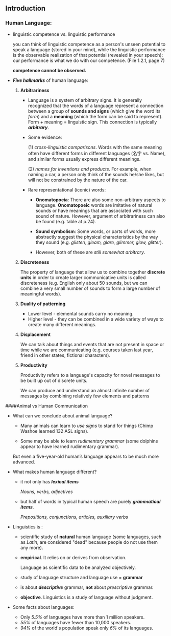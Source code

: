 ## Introduction

### Human Language:

- linguistic competence vs. linguistic performance

    you can think of linguistic competence as a person's unseen potential to speak a language (stored in your mind), while the linguistic performance is the observable realization of that potential (revealed in your speech): our performance is what we do with our competence. (File 1.2.1, page 7)

    **competence cannot be observed.**

- ***Five hallmarks*** of human language:

    1. **Arbitrariness**

        - Language is a system of arbitrary signs. It is generally recognized that the words of a language represent a connection between a group of **sounds and signs** (which give the word its *form*) and a **meaning** (which the form can be said to represent). Form + meaning = linguistic sign. This connection is typically ***arbitrary***.

        -  Some evidence: 

            (1) *cross-linguistic comparisons*. Words with the same meaning often have different forms in different languages (名字 vs. Name), and similar forms usually express different meanings.   

            (2) *names for inventions and products*. For example, when naming a car, a person only think of the sounds he/she likes, but will not be constrained by the nature of the car.

        - Rare representational (iconic) words:

            - **Onomatopoeia**:
                There are also some non-arbitrary aspects to language. **Onomatopoeic** words are imitative of natural sounds or have meanings that are associated with such sound of nature.  However, argument of arbitrariness can also be found (e.g. table at p.24).

            - **Sound symbolism**:
                Some words, or parts of words, more abstractly suggest the physical characteristics by the way they sound (e.g.  *glisten, gleam, glare, glimmer, glow, glitter*).

            - However, both of these are *still somewhat arbitrary*.

    2. **Discreteness**

        The property of language that allow us to combine together **discrete units** in order to create larger communicative units is called discreteness (e.g. English only about 50 sounds, but we can combine a very small number of sounds to form a large number of meaningful words). 

    3. **Duality of patterning**

        - Lower level - elemental sounds carry no meaning.
        - Higher level - they can be combined in a wide variety of ways to create many different meanings.
    
    4. **Displacement**
    
        We can talk about things and events that are not present in space or time while we are communicating (e.g. courses taken last year, friend in other states, fictional characters).
    
    5. **Productivity**
    
        Productivity refers to a language's capacity for novel messages to be built up out of discrete units.
     
        We can produce and understand an almost infinite number of messages by combining relatively few elements and patterns


####Animal vs Human Communication

- What can we conclude about animal language?

    - Many animals can learn to *use signs* to stand for things (Chimp Washoe learned 132 ASL signs). 

    - Some may be able to learn *rudimentary grammar* (some dolphins appear to have learned rudimentary grammar).

    But even a five-year-old human’s language appears to be much more advanced.

- What makes human language different?

    - it not only has ***lexical items***

        *Nouns, verbs, adjectives*

    - but half of words in typical human speech are purely ***grammatical items***.

      *Prepositions, conjunctions, articles, auxiliary verbs*

- Linguistics is : 

    - scientific study of **natural** human language (some languages, such as *Latin*, are considered "dead" because people do not use them any more).

    - **empirical**. It relies on or derives from observation. 

        Language as scientific data to be analyzed objectively.

    - study of language structure and language use = **grammar**

    - is about ***descriptive*** grammar, **not** about *prescriptive* grammar.

    - **objective**. Linguistics is a study of language without judgment.

- Some facts about languages:

    - Only *5.5%* of languages have more than 1 million speakers.
    - *55%* of languages have fewer than 10,000 speakers.
    - *94%* of the world's population speak only *6%* of its languages.